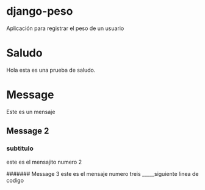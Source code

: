 # django-peso
Aplicación para registrar el peso de un usuario

# Saludo
Hola esta es una prueba de saludo.

# Message
Este es un mensaje
## Message 2
### subtitulo
este es el mensajito numero 2

####### Message 3
este es el mensaje numero treis
_____siguiente linea de codigo 